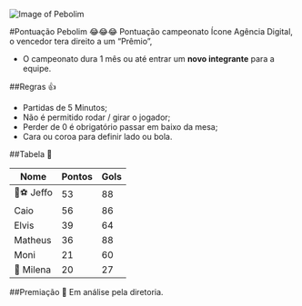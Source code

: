 ![Image of Pebolim](http://www.iconeinternet.com.br/copa.jpg)

#Pontuação Pebolim 😂😂😂
Pontuação campeonato Ícone Agência Digital, o vencedor tera direito a um “Prêmio”, 
* O campeonato dura 1 mês ou até entrar um **novo integrante** para a equipe.

##Regras 👍
* Partidas de 5 Minutos;
* Não é permitido rodar / girar o jogador;
* Perder de 0 é obrigatório passar em baixo da mesa;
* Cara ou coroa para definir lado ou bola.

##Tabela 👀

| Nome  | Pontos  | Gols  |  
|---|---|---|
| 👑⚽️ Jeffo  | 53  |  88 |
| Caio   | 56  | 86 |
| Elvis  |  39 | 64  |
| Matheus  |  36 |  88 |
| Moni  |  21 | 60  |
| 🔦 Milena  | 20  |  27 |

##Premiação 🎁
Em análise pela diretoria.
